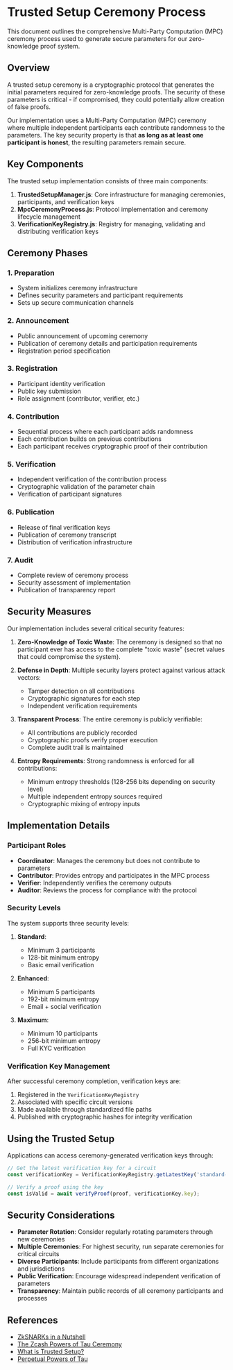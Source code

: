 # Trusted Setup Ceremony Process

This document outlines the comprehensive Multi-Party Computation (MPC) ceremony process used to generate secure parameters for our zero-knowledge proof system.

## Overview

A trusted setup ceremony is a cryptographic protocol that generates the initial parameters required for zero-knowledge proofs. The security of these parameters is critical - if compromised, they could potentially allow creation of false proofs.

Our implementation uses a Multi-Party Computation (MPC) ceremony where multiple independent participants each contribute randomness to the parameters. The key security property is that **as long as at least one participant is honest**, the resulting parameters remain secure.

## Key Components

The trusted setup implementation consists of three main components:

1. **TrustedSetupManager.js**: Core infrastructure for managing ceremonies, participants, and verification keys
2. **MpcCeremonyProcess.js**: Protocol implementation and ceremony lifecycle management
3. **VerificationKeyRegistry.js**: Registry for managing, validating and distributing verification keys

## Ceremony Phases

### 1. Preparation
- System initializes ceremony infrastructure
- Defines security parameters and participant requirements
- Sets up secure communication channels

### 2. Announcement
- Public announcement of upcoming ceremony
- Publication of ceremony details and participation requirements
- Registration period specification

### 3. Registration
- Participant identity verification
- Public key submission
- Role assignment (contributor, verifier, etc.)

### 4. Contribution
- Sequential process where each participant adds randomness
- Each contribution builds on previous contributions
- Each participant receives cryptographic proof of their contribution

### 5. Verification
- Independent verification of the contribution process
- Cryptographic validation of the parameter chain
- Verification of participant signatures

### 6. Publication
- Release of final verification keys
- Publication of ceremony transcript
- Distribution of verification infrastructure

### 7. Audit
- Complete review of ceremony process
- Security assessment of implementation
- Publication of transparency report

## Security Measures

Our implementation includes several critical security features:

1. **Zero-Knowledge of Toxic Waste**: The ceremony is designed so that no participant ever has access to the complete "toxic waste" (secret values that could compromise the system).

2. **Defense in Depth**: Multiple security layers protect against various attack vectors:
   - Tamper detection on all contributions
   - Cryptographic signatures for each step
   - Independent verification requirements

3. **Transparent Process**: The entire ceremony is publicly verifiable:
   - All contributions are publicly recorded
   - Cryptographic proofs verify proper execution
   - Complete audit trail is maintained

4. **Entropy Requirements**: Strong randomness is enforced for all contributions:
   - Minimum entropy thresholds (128-256 bits depending on security level)
   - Multiple independent entropy sources required
   - Cryptographic mixing of entropy inputs

## Implementation Details

### Participant Roles

- **Coordinator**: Manages the ceremony but does not contribute to parameters
- **Contributor**: Provides entropy and participates in the MPC process
- **Verifier**: Independently verifies the ceremony outputs
- **Auditor**: Reviews the process for compliance with the protocol

### Security Levels

The system supports three security levels:

1. **Standard**: 
   - Minimum 3 participants
   - 128-bit minimum entropy
   - Basic email verification

2. **Enhanced**:
   - Minimum 5 participants
   - 192-bit minimum entropy
   - Email + social verification

3. **Maximum**:
   - Minimum 10 participants
   - 256-bit minimum entropy
   - Full KYC verification

### Verification Key Management

After successful ceremony completion, verification keys are:

1. Registered in the `VerificationKeyRegistry`
2. Associated with specific circuit versions
3. Made available through standardized file paths
4. Published with cryptographic hashes for integrity verification

## Using the Trusted Setup

Applications can access ceremony-generated verification keys through:

```javascript
// Get the latest verification key for a circuit
const verificationKey = VerificationKeyRegistry.getLatestKey('standard-proof');

// Verify a proof using the key
const isValid = await verifyProof(proof, verificationKey.key);
```

## Security Considerations

- **Parameter Rotation**: Consider regularly rotating parameters through new ceremonies
- **Multiple Ceremonies**: For highest security, run separate ceremonies for critical circuits
- **Diverse Participants**: Include participants from different organizations and jurisdictions
- **Public Verification**: Encourage widespread independent verification of parameters
- **Transparency**: Maintain public records of all ceremony participants and processes

## References

- [ZkSNARKs in a Nutshell](https://blog.ethereum.org/2016/12/05/zksnarks-in-a-nutshell)
- [The Zcash Powers of Tau Ceremony](https://electriccoin.co/blog/powers-of-tau/)
- [What is Trusted Setup?](https://zkproof.org/2021/06/30/setup-ceremonies/)
- [Perpetual Powers of Tau](https://github.com/privacy-scaling-explorations/perpetualpowersoftau)